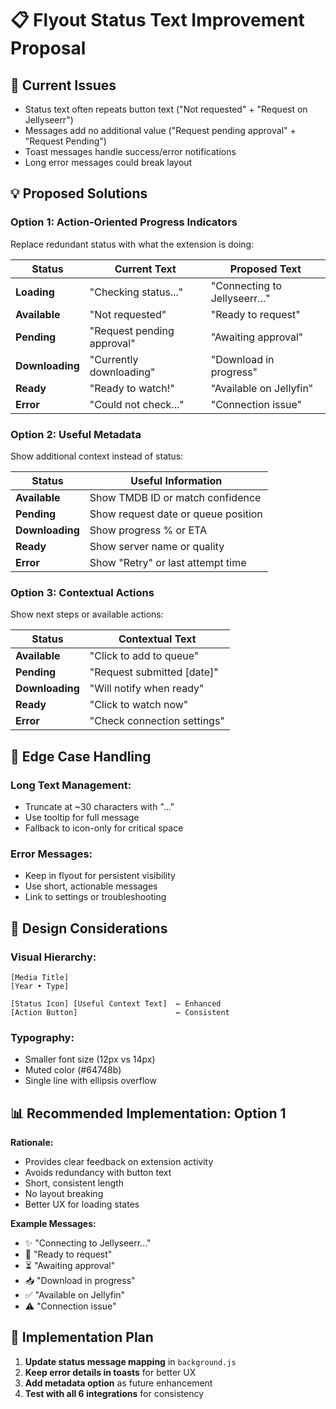 # 📋 **Flyout Status Text Improvement Proposal**

## 🎯 **Current Issues**
- Status text often repeats button text ("Not requested" + "Request on Jellyseerr")
- Messages add no additional value ("Request pending approval" + "Request Pending")
- Toast messages handle success/error notifications
- Long error messages could break layout

## 💡 **Proposed Solutions**

### **Option 1: Action-Oriented Progress Indicators**
Replace redundant status with what the extension is doing:

| Status | Current Text | Proposed Text |
|--------|-------------|---------------|
| **Loading** | "Checking status..." | "Connecting to Jellyseerr..." |
| **Available** | "Not requested" | "Ready to request" |
| **Pending** | "Request pending approval" | "Awaiting approval" |
| **Downloading** | "Currently downloading" | "Download in progress" |
| **Ready** | "Ready to watch!" | "Available on Jellyfin" |
| **Error** | "Could not check..." | "Connection issue" |

### **Option 2: Useful Metadata**
Show additional context instead of status:

| Status | Useful Information |
|--------|-------------------|
| **Available** | Show TMDB ID or match confidence |
| **Pending** | Show request date or queue position |
| **Downloading** | Show progress % or ETA |
| **Ready** | Show server name or quality |
| **Error** | Show "Retry" or last attempt time |

### **Option 3: Contextual Actions**
Show next steps or available actions:

| Status | Contextual Text |
|--------|----------------|
| **Available** | "Click to add to queue" |
| **Pending** | "Request submitted [date]" |
| **Downloading** | "Will notify when ready" |
| **Ready** | "Click to watch now" |
| **Error** | "Check connection settings" |

## 🚨 **Edge Case Handling**

### **Long Text Management:**
- Truncate at ~30 characters with "..."
- Use tooltip for full message
- Fallback to icon-only for critical space

### **Error Messages:**
- Keep in flyout for persistent visibility
- Use short, actionable messages
- Link to settings or troubleshooting

## 🎨 **Design Considerations**

### **Visual Hierarchy:**
```
[Media Title]
[Year • Type]

[Status Icon] [Useful Context Text]  ← Enhanced
[Action Button]                      ← Consistent
```

### **Typography:**
- Smaller font size (12px vs 14px)
- Muted color (#64748b)
- Single line with ellipsis overflow

## 📊 **Recommended Implementation: Option 1**

**Rationale:**
- Provides clear feedback on extension activity
- Avoids redundancy with button text
- Short, consistent length
- No layout breaking
- Better UX for loading states

**Example Messages:**
- ✨ "Connecting to Jellyseerr..."
- 🎯 "Ready to request"
- ⏳ "Awaiting approval"
- 📥 "Download in progress"
- ✅ "Available on Jellyfin"
- ⚠️ "Connection issue"

## 🔧 **Implementation Plan**

1. **Update status message mapping** in `background.js`
2. **Keep error details in toasts** for better UX
3. **Add metadata option** as future enhancement
4. **Test with all 6 integrations** for consistency